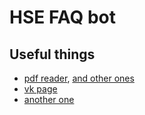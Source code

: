 # HSE FAQ bot

## Useful things

* [pdf reader](https://github.com/euske/pdfminer), [and other ones](https://www.binpress.com/tutorial/manipulating-pdfs-with-python/167)
* [vk page](https://vk.com/topic-25205856_26406363)
* [another one](https://vk.com/ba_hse) 